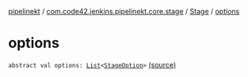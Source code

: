 [pipelinekt](../../index.md) / [com.code42.jenkins.pipelinekt.core.stage](../index.md) / [Stage](index.md) / [options](./options.md)

# options

`abstract val options: `[`List`](https://kotlinlang.org/api/latest/jvm/stdlib/kotlin.collections/-list/index.html)`<`[`StageOption`](../../com.code42.jenkins.pipelinekt.core/-stage-option.md)`>` [(source)](https://github.com/code42/pipelinekt/tree/master/core/src/main/kotlin/com/code42/jenkins/pipelinekt/core/stage/Stage.kt#L22)